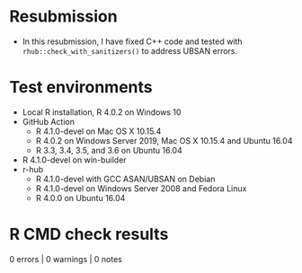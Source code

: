 # Resubmission

* In this resubmission, I have fixed C++ code and tested with `rhub::check_with_sanitizers()` to address UBSAN errors.

# Test environments
* Local R installation, R 4.0.2 on Windows 10
* GitHub Action
    * R 4.1.0-devel on Mac OS X 10.15.4
    * R 4.0.2 on Windows Server 2019, Mac OS X 10.15.4 and Ubuntu 16.04
    * R 3.3, 3.4, 3.5, and 3.6 on Ubuntu 16.04
* R 4.1.0-devel on win-builder
* r-hub
    * R 4.1.0-devel with GCC ASAN/UBSAN on Debian
    * R 4.1.0-devel on Windows Server 2008 and Fedora Linux
    * R 4.0.0 on Ubuntu 16.04

# R CMD check results

0 errors | 0 warnings | 0 notes
